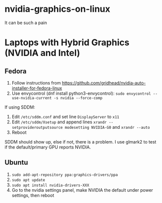 # nvidia-graphics-on-linux
It can be such a pain

# Laptops with Hybrid Graphics (NVIDIA and Intel)

## Fedora
1. Follow instructions from https://github.com/gridhead/nvidia-auto-installer-for-fedora-linux
2. Use envycontrol (dnf install python3-envycontrol): `sudo envycontrol --use-nvidia-current -s nvidia --force-comp`

If using SDDM:
1. Edit `/etc/sddm.conf` and set line `DisplayServer` to `x11`
2. Edit `/etc/sddm/Xsetup` and append lines `xrandr --setprovideroutputsource modesetting NVIDIA-G0` and `xrandr --auto`
3. Reboot

SDDM should show up, else if not, there is a problem.  I use glmark2 to test if the default/primary GPU reports NVIDIA.

## Ubuntu
1. `sudo add-apt-repository ppa:graphics-drivers/ppa`
2. `sudo apt update`
3. `sudo apt install nvidia-drivers-XXX`
4. Go to the nvidia settings panel, make NVIDIA the default under power settings, then reboot
